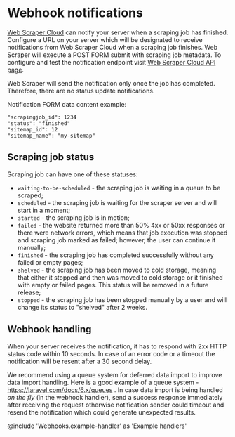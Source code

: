 # Webhook notifications

[Web Scraper Cloud][cloud] can notify your server when a scraping job has finished.
Configure a URL on your server which will be designated to receive notifications from Web Scraper Cloud when a scraping job finishes.
Web Scraper will execute a POST FORM submit with scraping job metadata. 
To configure and test the notification endpoint visit [Web Scraper Cloud API page][api-page].

Web Scraper will send the notification only once the job has completed.
Therefore, there are no status update notifications.

Notification FORM data content example:
```
"scrapingjob_id": 1234
"status": "finished"
"sitemap_id": 12
"sitemap_name": "my-sitemap"
```

## Scraping job status

Scraping job can have one of these statuses:  

* `waiting-to-be-scheduled` - the scraping job is waiting in a queue to be scraped;
* `scheduled` - the scraping job is waiting for the scraper server and will start in a moment;
* `started` - the scraping job is in motion;
* `failed` - the website returned more than 50% 4xx or 50xx responses or there were network errors, which means that job execution was 
stopped and scraping job marked as failed; however, the user can continue it manually;
* `finished` - the scraping job has completed successfully without any failed or empty pages;
* `shelved` - the scraping job has been moved to cold storage, meaning that either it stopped and then was moved to cold storage or 
it finished with empty or failed pages. This status will be removed in a future release;
* `stopped` - the scraping job has been stopped manually by a user and will change its status to "shelved" after 2 weeks.

## Webhook handling
When your server receives the notification, it has to respond with 2xx HTTP status code within 10 seconds.
In case of an error code or a timeout the notification will be resent after a 30 second delay.

We recommend using a queue system for deferred data import to improve data import handling.
Here is a good example of a queue system - https://laravel.com/docs/6.x/queues .
In case data import is being handled *on the fly* (in the webhook handler), 
send a success response immediately after receiving the request 
otherwise notification sender could timeout and resend the notification which could generate unexpected results.

@include 'Webhooks.example-handler' as 'Example handlers'

[cloud]: https://www.webscraper.io/cloud-scraper
[api-page]: https://cloud.webscraper.io/api
